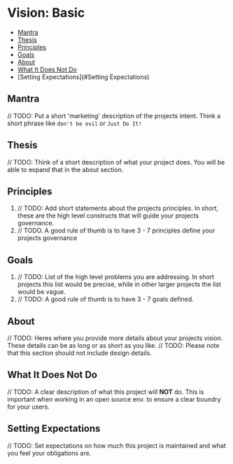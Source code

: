 # Vision: Basic

- [Mantra](#mantra)
- [Thesis](#thesis)
- [Principles](#principles)
- [Goals](#goals)
- [About](#about)
- [What It Does Not Do](#what-it-does-not-do)
- [Setting Expectations](#Setting Expectations)

## Mantra
// TODO: Put a short 'marketing' description of the projects intent. Think a short phrase like ```don't be evil``` or ```Just Do It!```

## Thesis
// TODO: Think of a short description of what your project does. You will be able to expand that in the about section.

## Principles
1. // TODO: Add short statements about the projects principles. In short, these are the high level constructs that will guide your projects governance.
2. // TODO. A good rule of thumb is to have 3 - 7 principles define your projects governance

## Goals
1. // TODO: List of the high level problems you are addressing. In short projects this list would be precise, while in other larger projects the list would be vague.
2. // TODO: A good rule of thumb is to have 3 - 7 goals defined.

## About
// TODO: Heres where you provide more details about your projects vision. These details can be as long or as short as you like.
// TODO: Please note that this section should not include design details.

## What It Does Not Do
// TODO: A clear description of what this project will **NOT** do. This is important when working in an open source env. to ensure a clear boundry for your users.

## Setting Expectations
// TODO: Set expectations on how much this project is maintained and what you feel your obligations are.